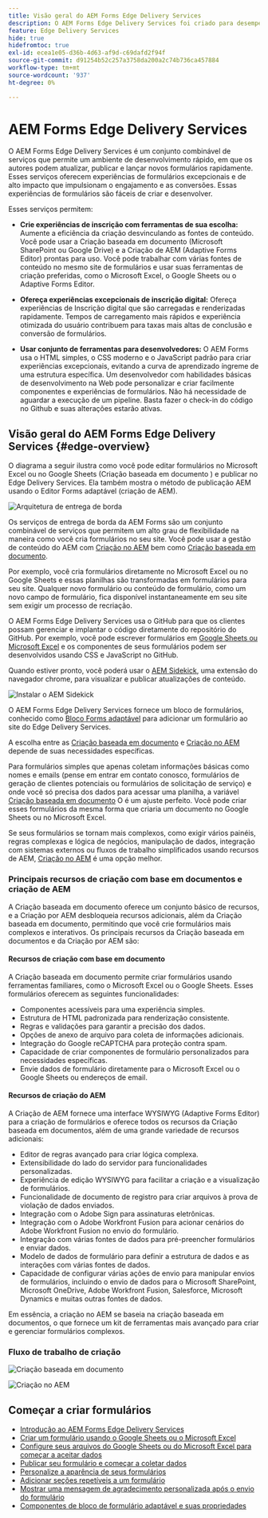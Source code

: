 ```yaml
---
title: Visão geral do AEM Forms Edge Delivery Services
description: O AEM Forms Edge Delivery Services foi criado para desempenho máximo, permitindo que você visualize o futuro da coleta de dados simplificada e do engajamento do usuário.
feature: Edge Delivery Services
hide: true
hidefromtoc: true
exl-id: ecea1e05-d36b-4d63-af9d-c69dafd2f94f
source-git-commit: d91254b52c257a3758da200a2c74b736ca457884
workflow-type: tm+mt
source-wordcount: '937'
ht-degree: 0%

---
```


# AEM Forms Edge Delivery Services

O AEM Forms Edge Delivery Services é um conjunto combinável de serviços que permite um ambiente de desenvolvimento rápido, em que os autores podem atualizar, publicar e lançar novos formulários rapidamente. Esses serviços oferecem experiências de formulários excepcionais e de alto impacto que impulsionam o engajamento e as conversões. Essas experiências de formulários são fáceis de criar e desenvolver.


Esses serviços permitem:

* **Crie experiências de inscrição com ferramentas de sua escolha:** Aumente a eficiência da criação desvinculando as fontes de conteúdo. Você pode usar a Criação baseada em documento (Microsoft SharePoint ou Google Drive) e a Criação de AEM (Adaptive Forms Editor) prontas para uso. Você pode trabalhar com várias fontes de conteúdo no mesmo site de formulários e usar suas ferramentas de criação preferidas, como o Microsoft Excel, o Google Sheets ou o Adaptive Forms Editor.

* **Ofereça experiências excepcionais de inscrição digital:** Ofereça experiências de Inscrição digital que são carregadas e renderizadas rapidamente. Tempos de carregamento mais rápidos e experiência otimizada do usuário contribuem para taxas mais altas de conclusão e conversão de formulários.

* **Usar conjunto de ferramentas para desenvolvedores:** O AEM Forms usa o HTML simples, o CSS moderno e o JavaScript padrão para criar experiências excepcionais, evitando a curva de aprendizado íngreme de uma estrutura específica. Um desenvolvedor com habilidades básicas de desenvolvimento na Web pode personalizar e criar facilmente componentes e experiências de formulários. Não há necessidade de aguardar a execução de um pipeline. Basta fazer o check-in do código no Github e suas alterações estarão ativas.

## Visão geral do AEM Forms Edge Delivery Services {#edge-overview}

O diagrama a seguir ilustra como você pode editar formulários no Microsoft Excel ou no Google Sheets (Criação baseada em documento ) e publicar no Edge Delivery Services. Ela também mostra o método de publicação AEM usando o Editor Forms adaptável (criação de AEM).

![Arquitetura de entrega de borda](/help/edge/assets/AEM-forms-with-EDS-publishing.png)

Os serviços de entrega de borda da AEM Forms são um conjunto combinável de serviços que permitem um alto grau de flexibilidade na maneira como você cria formulários no seu site. Você pode usar a gestão de conteúdo do AEM com [Criação no AEM](/help/forms/creating-adaptive-form-core-components.md) bem como [Criação baseada em documento](/help/edge/docs/forms/create-forms.md).

Por exemplo, você cria formulários diretamente no Microsoft Excel ou no Google Sheets e essas planilhas são transformadas em formulários para seu site. Qualquer novo formulário ou conteúdo de formulário, como um novo campo de formulário, fica disponível instantaneamente em seu site sem exigir um processo de recriação.

O AEM Forms Edge Delivery Services usa o GitHub para que os clientes possam gerenciar e implantar o código diretamente do repositório do GitHub. Por exemplo, você pode escrever formulários em [Google Sheets ou Microsoft Excel](/help/edge/docs/forms/create-forms.md) e os componentes de seus formulários podem ser desenvolvidos usando CSS e JavaScript no GitHub.

Quando estiver pronto, você poderá usar o [AEM Sidekick](/help/edge/docs/forms/tutorial.md#preview-and-publish-your-content), uma extensão do navegador chrome, para visualizar e publicar atualizações de conteúdo.

![Instalar o AEM Sidekick](/help/edge/assets/install-aem-sidekick.png)

O AEM Forms Edge Delivery Services fornece um bloco de formulários, conhecido como [Bloco Forms adaptável](/help/edge/docs/forms/create-forms.md) para adicionar um formulário ao site do Edge Delivery Services.

A escolha entre as [Criação baseada em documento](#document-based-authoring-features) e [Criação no AEM](#aem-authoring-features) depende de suas necessidades específicas.

Para formulários simples que apenas coletam informações básicas como nomes e emails (pense em entrar em contato conosco, formulários de geração de clientes potenciais ou formulários de solicitação de serviço) e onde você só precisa dos dados para acessar uma planilha, a variável [Criação baseada em documento](/help/edge/docs/forms/create-forms.md) O é um ajuste perfeito. Você pode criar esses formulários da mesma forma que criaria um documento no Google Sheets ou no Microsoft Excel.

Se seus formulários se tornam mais complexos, como exigir vários painéis, regras complexas e lógica de negócios, manipulação de dados, integração com sistemas externos ou fluxos de trabalho simplificados usando recursos de AEM, [Criação no AEM](/help/forms/creating-adaptive-form-core-components.md) é uma opção melhor.


### Principais recursos de criação com base em documentos e criação de AEM

A Criação baseada em documento oferece um conjunto básico de recursos, e a Criação por AEM desbloqueia recursos adicionais, além da Criação baseada em documento, permitindo que você crie formulários mais complexos e interativos. Os principais recursos da Criação baseada em documentos e da Criação por AEM são:

<!-- 

>[!BEGINTABS]

>[!TAB Document-based Authoring ]

Document-based Authoring  is a versatile option suitable for creating simple forms with essential functionalities. It allows you to integrate various input types like text fields, dropdown menus, and radio buttons, enabling you to collect user data effectively. It offers a basic version of rules to add dynamic behaviour to forms. Key features of Document-based Authoring  are: 

* **[HTML5-based Form Field components](/help/edge/docs/forms/form-components.md)**: AEM Forms Edge Delivery Services allow you to create user-friendly and interactive forms using form components based on HTML5 [input types](https://developer.mozilla.org/en-US/docs/Web/HTML/Element/input#input_types), <a href="https://developer.mozilla.org/en-US/docs/Web/HTML/Element/textarea">textarea</a>, <a href="https://developer.mozilla.org/en-US/docs/Web/HTML/Element/select">select</a>, and <a href="https://developer.mozilla.org/en-US/docs/Web/HTML/Element/fieldset">fieldset</a>  elements. These components cater to different types of data collection and can be easily customized to fit your specific needs.  

* **Accessibility**: The fields in the form block are accessible. Each label is linked with its respective input element, and IDs are auto-generated for linking. Descriptions associated with fields are linked via the aria-describedby attribute. Keyboard navigation using the standard Tab/Shift + Tab keys is supported.

* **[Styling](/help/edge/docs/forms/style-theme-forms.md)**: Each form field has a fixed HTML structure that can be easily decorated using custom CSS or JavaScript files. Selectors for targeting fields in CSS and JS are provided based on type and name. You can easily create new selectors due to the standradized structure and style your form. 

* **Basic Rules**: Easily create logic that adjusts field visibility, validation, and behavior based on user input or predefined conditions. Rules offer a flexible and intuitive way to add intelligence to your forms, ensuring they adapt seamlessly based on user inputs.

* **Validations**: Before submission, the form is validated, and invalid fields are appropriately marked with error messages displayed to the user. Adaptive Forms Block support all the HTML form validation, supported by modern browsers, and provide additional validation mechanism like validation script, file size, file type, overall file size, and more. 

* **File Uploads**: You can add file attachment capabilities to your forms. Whether you need to gather documents, images, or other files from your users, file upload functionality serves you effortlessly. With custom handling options available, you can tailor the file upload process to suit your specific requirements.

* **reCAPTCHA**: Benefit from seamless integration of Google reCAPTCHA into your forms with our out-of-the-box (OOTB) support. Safeguard your forms against fraudulent activities, spam, and abuse, while maintaining a smooth and uninterrupted user experience. Adaptive Forms Block supports reCaptcha V3 and reCaptcha Enterprise. 

* **Send email notification on form submission**: Eliminate the hassle of manual follow-ups and ensure timely communication with our built-in email automation for form submissions. This integrated solution lets you effortlessly notify relevant parties, including sending form data, whenever someone fills out a form on your website. No need for complex configurations or additional tools – it's ready to use out of the box.

>[!TAB AEM Authoring]

AEM Authoring unlocks additional capabilities beyond the Document-based Authoring , empowering you to build more complex and interactive forms. In additon to the features of Document-based Authoring , AEM authoring offers the following additional features:  

* Advanced Rules: Define logic-based actions within your forms. You can use rules to conditionally show or hide form sections, pre-populate fields based on user input, and perform various validations to ensure data integrity.

* Server-side extensibility: Extend the functionalities of your forms by integrating them with server-side logic. This allows you to perform complex calculations, interact with external systems, and automate specific tasks based on user actions within the form.
* Streamline workflows and data management: Leverage the power of AEM to:
    * Design user-friendly forms using AEM editors.
    * Generate a "Document of Record" for secure and tamper-proof archiving of submitted data.
    * Facilitate e-signing with Adobe Sign for a smooth and secure signing experience.
    * Automate business processes through AEM workflows, triggering actions based on form submissions.
    * Effortlessly integrate with various data sources, enabling seamless data flow and exchange.

>[!ENDTABS]



## Start creating forms

-->

#### Recursos de criação com base em documento

A Criação baseada em documento permite criar formulários usando ferramentas familiares, como o Microsoft Excel ou o Google Sheets. Esses formulários oferecem as seguintes funcionalidades:

* Componentes acessíveis para uma experiência simples.
* Estrutura de HTML padronizada para renderização consistente.
* Regras e validações para garantir a precisão dos dados.
* Opções de anexo de arquivo para coleta de informações adicionais.
* Integração do Google reCAPTCHA para proteção contra spam.
* Capacidade de criar componentes de formulário personalizados para necessidades específicas.
* Envie dados de formulário diretamente para o Microsoft Excel ou o Google Sheets ou endereços de email.

#### Recursos de criação do AEM

A Criação de AEM fornece uma interface WYSIWYG (Adaptive Forms Editor) para a criação de formulários e oferece todos os recursos da Criação baseada em documentos, além de uma grande variedade de recursos adicionais:

* Editor de regras avançado para criar lógica complexa.
* Extensibilidade do lado do servidor para funcionalidades personalizadas.
* Experiência de edição WYSIWYG para facilitar a criação e a visualização de formulários.
* Funcionalidade de documento de registro para criar arquivos à prova de violação de dados enviados.
* Integração com o Adobe Sign para assinaturas eletrônicas.
* Integração com o Adobe Workfront Fusion para acionar cenários do Adobe Workfront Fusion no envio do formulário.
* Integração com várias fontes de dados para pré-preencher formulários e enviar dados.
* Modelo de dados de formulário para definir a estrutura de dados e as interações com várias fontes de dados.
* Capacidade de configurar várias ações de envio para manipular envios de formulários, incluindo o envio de dados para o Microsoft SharePoint, Microsoft OneDrive, Adobe Workfront Fusion, Salesforce, Microsoft Dynamics e muitas outras fontes de dados.

Em essência, a criação no AEM se baseia na criação baseada em documentos, o que fornece um kit de ferramentas mais avançado para criar e gerenciar formulários complexos.

### Fluxo de trabalho de criação

![Criação baseada em documento ](/help/edge/assets/document-based-authoring-workflow.png)

![Criação no AEM](/help/edge/assets/aem-authoring-workflow.png)


## Começar a criar formulários

* [Introdução ao AEM Forms Edge Delivery Services](/help/edge/docs/forms/tutorial.md)
* [Criar um formulário usando o Google Sheets ou o Microsoft Excel](/help/edge/docs/forms/create-forms.md)
* [Configure seus arquivos do Google Sheets ou do Microsoft Excel para começar a aceitar dados&#x200B;](/help/edge/docs/forms/submit-forms.md)
* [Publicar seu formulário e começar a coletar dados](/help/edge/docs/forms/publish-forms.md)
* [Personalize a aparência de seus formulários&#x200B;](/help/edge/docs/forms/style-theme-forms.md)
* [Adicionar seções repetíveis a um formulário&#x200B;](/help/edge/docs/forms/repeatable-forms.md)
* [Mostrar uma mensagem de agradecimento personalizada após o envio do formulário&#x200B;](/help/edge/docs/forms/thank-you-page-form.md)
* [Componentes de bloco de formulário adaptável e suas propriedades](/help/edge/docs/forms/form-components.md)



<!-- 

## Start creating forms

<div>

  <style>
    .card-container {
        width: calc(33.33% - 10px);;
        margin: 5px;
        border: 1px solid #ccc;
        border-radius: 5px;
        padding: 5px;
        box-sizing: border-box;
        transition: background-color 0.3s ease; /* Adding transition effect */
    }
    .card-container:hover {
        background-color: #f0f0f0; /* Changing background color on hover */
    }
</style>

<div style="display: flex; flex-wrap: wrap; justify-content: space-between; margin: -5px;">
    <div class="card-container">
        <a href="/help/edge/docs/forms/create-forms.md">
            <img src="/help/edge/assets/smock_devices_18_n.svg" alt="Create a form using eds forms" style="border-radius: 5px;"> </b>
            <br><b style="margin-top: 5px;">Create a form using Google Sheets or Microsoft Excel</b>
        </a>
        <p>Create forms that load and render quickly and automatically reflows on mobile devices.</p>
    </div>
    <div class="card-container">
        <a href="/help/edge/docs/forms/create-forms.md#manually-configure-a-spreadsheet-to-accept-data">   
            <img src="/help/edge/assets/smock_platformdatamapping_18_n.svg" alt="Submit form" alt="Use Form Fragments in an EDS Form" style="border-radius: 5px;"> </b>
            <br><b style="margin-top: 5px;">Submit form to spreadsheet</b>
        </a>
        <p>Submit forms directly to your Microsoft Excel or Google Sheets.</p>
    </div>
     <div class="card-container">
        <a href="/help/edge/docs/forms/style-theme-forms.md">
            <img src="/help/edge/assets/smock_imageautomode_18_N.svg" alt="Apply styles or themes to an eds form" style="border-radius: 5px;"> </b>
            <br><b style="margin-top: 5px;">Customize a theme</b>
        </a>
        <p>Create a consistent brand image by applying the same theme across forms.</p>
    </div>
      <div class="card-container">
        <a href="/help/edge/docs/forms/validate-forms.md">
            <img src="/help/edge/assets/smock_condition_18_n.svg" alt="Add validations to form fields" style="border-radius: 5px;"> </b>
            <br><b style="margin-top: 5px;">Apply field validations</b>
        </a>
        <p>Reduce errors and frustration by checking form inputs for proper formatting.</p>
    </div> 
            <div class="card-container">
        <a href="/help/edge/docs/forms/rules-forms.md">
            <img src="/help/edge/assets/smock_documentfragment_18_n.svg" alt="Use rules to add dynamic behaviour to a form" style="border-radius: 5px;"> </b>
            <br><b style="margin-top: 5px;">Use rules to add dynamic behaviour to a form</b>
        </a>
        <p>Reuse preconfigured fragments across multiple forms.</p>
    </div>
    <div class="card-container">
        <a href="/help/edge/docs/forms/translate-forms.md">  
            <img src="/help/edge/assets/smock_abc_18_n.svg" alt="Translate an EDS Form" style="border-radius: 5px;"> </b>
            <br><b style="margin-top: 5px;">Translate a form</b>
        </a>
        <p>Extend the reach of your forms while keeping costs in check.</p>
    </div>
    <div class="card-container">
        <a href="/help/edge/docs/forms/repeatable-forms.md">  
            <img src="/help/edge/assets/smock_addto_18_n.svg" alt="Add repeatable sections to an EDS Form" style="border-radius: 5px;"> </b>
            <br><b style="margin-top: 5px;">Add repeatable sections</b>
        </a>
        <p>Effortlessly create and add repeatable sections to a form.</p>
    </div>
    <div class="card-container">
        <a href="/help/edge/docs/forms/custom-components-forms.md"> 
            <img src="/help/edge/assets/smock_userdeveloper_18_n.svg" alt="Create custom forms components using standard JavaScript and CSS"  style="border-radius: 5px;"> </b>
            <br><b style="margin-top: 5px;">Create custom components</b>
        </a>
        <p>Use standard JavaScript and CSS to create components and themes.</p>
    </div>
    <div class="card-container">
        <a href="/help/edge/docs/forms/recaptacha-forms.md">  
            <img src="/help//edge/assets/smock_keyclock_18_n.svg" alt="Use reCAPTCHA in an EDS Form" style="border-radius: 5px;"> </b>
            <br><b style="margin-top: 5px;">Use reCAPTCHA</b>
        </a>
        <p>Use OOTB reCAPTCHA integration for robust spam and bot protection.</p>
    </div>


</div>


</br>


-->